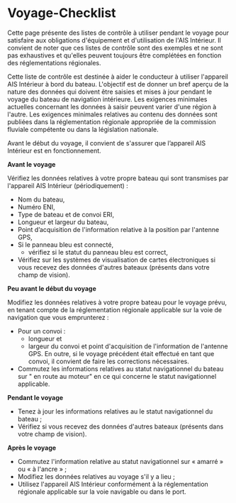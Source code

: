 # Voyage-Checklist

Cette page présente des listes de contrôle à utiliser pendant le voyage pour satisfaire aux obligations d'équipement et d'utilisation de l'AIS Intérieur. Il convient de noter que ces listes de contrôle sont des exemples et ne sont pas exhaustives et qu'elles peuvent toujours être complétées en fonction des réglementations régionales.



Cette liste de contrôle est destinée à aider le conducteur à utiliser l'appareil AIS Intérieur à bord du bateau. L'objectif est de donner un bref aperçu de la nature des données qui doivent être saisies et mises à jour pendant le voyage du bateau de navigation intérieure. Les exigences minimales actuelles concernant les données à saisir peuvent varier d'une région à l'autre. Les exigences minimales relatives au contenu des données sont publiées dans la réglementation régionale appropriée de la commission fluviale compétente ou dans la législation nationale.

Avant le début du voyage, il convient de s'assurer que l’appareil AIS Intérieur est en fonctionnement.

**Avant le voyage**

Vérifiez les données relatives à votre propre bateau qui sont transmises par l'appareil AIS Intérieur \(périodiquement\) :

* Nom du bateau,
* Numéro ENI,
* Type de bateau et de convoi ERI,
* Longueur et largeur du bateau,
* Point d’acquisition de l'information relative à la position par l'antenne GPS,
* Si le panneau bleu est connecté,
  * vérifiez si le statut du panneau bleu est correct,
* Vérifiez sur les systèmes de visualisation de cartes électroniques si vous recevez des données d'autres bateaux \(présents dans votre champ de vision\).

**Peu avant le début du voyage**

Modifiez les données relatives à votre propre bateau pour le voyage prévu, en tenant compte de la réglementation régionale applicable sur la voie de navigation que vous emprunterez :

* Pour un convoi :
  * longueur et
  * largeur du convoi et point d'acquisition de l'information de l'antenne GPS. En outre, si le voyage précédent était effectué en tant que convoi, il convient de faire les corrections nécessaires.
* Commutez les informations relatives au statut navigationnel du bateau sur " en route au moteur" en ce qui concerne le statut navigationnel applicable.

**Pendant le voyage**

* Tenez à jour les informations relatives au le statut navigationnel du bateau ;
* Vérifiez si vous recevez des données d'autres bateaux \(présents dans votre champ de vision\).

**Après le voyage**

* Commutez l'information relative au statut navigationnel sur « amarré » ou « à l'ancre » ;
* Modifiez les données relatives au voyage s'il y a lieu ;
* Utilisez l'appareil AIS Intérieur conformément à la réglementation régionale applicable sur la voie navigable ou dans le port.

